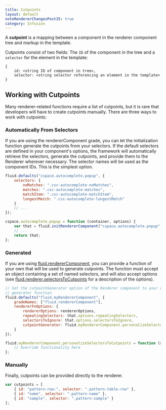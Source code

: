 ```yaml
---
title: Cutpoints
layout: default
noteRendererChangesPost15: true
category: Infusion
---
```


A **cutpoint** is a mapping between a component in the renderer component tree and markup in the template.

Cutpoints consist of two fields: The `ID` of the component in the tree and a `selector` for the element in the template:

```snippet
{
    id: <string ID of component in tree>,
    selector: <string selector referencing an element in the template>
}
```

## Working with Cutpoints

Many renderer-related functions require a list of cutpoints, but it is rare that developers will have to create cutpoints manually. There are three ways to work with cutpoints:

### Automatically From Selectors

If you are using the rendererComponent grade, you can let the initialization function generate the cutpoints from your selectors. If the default selectors are defined in your component's options, the framework will automatically retrieve the selectors, generate the cutpoints, and provide them to the Renderer wherever necessary. The selector names will be used as the component IDs. This is the simplest option.

```javascript
fluid.defaults("cspace.autocomplete.popup", {
    selectors: {
        noMatches: ".csc-autocomplete-noMatches",
        matches: ".csc-autocomplete-matches",
        matchItem: ".csc-autocomplete-matchItem",
        longestMatch: ".csc-autocomplete-longestMatch"
    }
    // ...
});

cspace.autocomplete.popup = function (container, options) {
    var that = fluid.initRendererComponent("cspace.autocomplete.popup", container, options);
    // ...
    return that;
};
```

### Generated

If you are using [fluid.rendererComponent](https://github.com/fluid-project/infusion/blob/infusion-1.5/src/framework/renderer/js/RendererUtilities.js#L139-L141), you can provide a function of your own that will be used to generate cutpoints. The function must accept an object containing a set of named selectors, and will also accept options (see [fluid.renderer.selectorsToCutpoints](https://github.com/fluid-project/infusion/blob/infusion-1.5/src/framework/renderer/js/RendererUtilities.js#L268-L285) for a description of the options).

```javascript
// Set the cutpointGenerator option of the Renderer component to your cutpoint
// generator function
fluid.defaults("fluid.myRendererComponent", {
    gradeNames: ["fluid.rendererComponent"],
    rendererFnOptions: {
        rendererOptions: rendererOptions,
        repeatingSelectors: that.options.repeatingSelectors,
        selectorsToIgnore: that.options.selectorsToIgnore,
        cutpointGenerator: fluid.myRendererComponent.personalizeSelectorsToCutpoints
    }
});

fluid.myRendererComponent.personalizeSelectorsToCutpoints = function (selectors, options) {
    // Override functionality here
};
```

### Manually

Finally, cutpoints can be provided directly to the renderer.

```javascript
var cutpoints = [
    { id: "pattern-row:", selector: ".pattern-table-row" },
    { id: "name", selector: ".pattern-name" },
    { id: "sample", selector: ".pattern-sample" }
];
```
